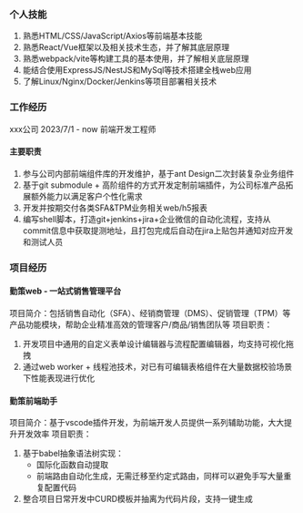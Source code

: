 ### 个人技能
1. 熟悉HTML/CSS/JavaScript/Axios等前端基本技能
2. 熟悉React/Vue框架以及相关技术生态，并了解其底层原理
3. 熟悉webpack/vite等构建工具的基本使用，并了解相关底层原理
4. 能结合使用ExpressJS/NestJS和MySql等技术搭建全栈web应用
5. 了解Linux/Nginx/Docker/Jenkins等项目部署相关技术

### 工作经历
xxx公司          2023/7/1 - now       前端开发工程师       
#### 主要职责
1. 参与公司内部前端组件库的开发维护，基于ant Design二次封装复杂业务组件
2. 基于git submodule + 高阶组件的方式开发定制前端插件，为公司标准产品拓展额外能力以满足客户个性化需求
3. 开发并按期交付各类SFA&TPM业务相关web/h5报表
4. 编写shell脚本，打造git+jenkins+jira+企业微信的自动化流程，支持从commit信息中获取提测地址，且打包完成后自动在jira上贴包并通知对应开发和测试人员

### 项目经历
#### 勤策web - 一站式销售管理平台
项目简介：包括销售自动化（SFA）、经销商管理（DMS）、促销管理（TPM）等产品功能模块，帮助企业精准高效的管理客户/商品/销售团队等
项目职责：
1. 开发项目中通用的自定义表单设计编辑器与流程配置编辑器，均支持可视化拖拽
2. 通过web worker + 线程池技术，对已有可编辑表格组件在大量数据校验场景下性能表现进行优化

#### 勤策前端助手
项目简介：基于vscode插件开发，为前端开发人员提供一系列辅助功能，大大提升开发效率
项目职责：
1. 基于babel抽象语法树实现：
   - 国际化函数自动提取
   - 前端路由自动化生成，无需迁移至约定式路由，同样可以避免手写大量重复配置代码
2. 整合项目日常开发中CURD模板并抽离为代码片段，支持一键生成
